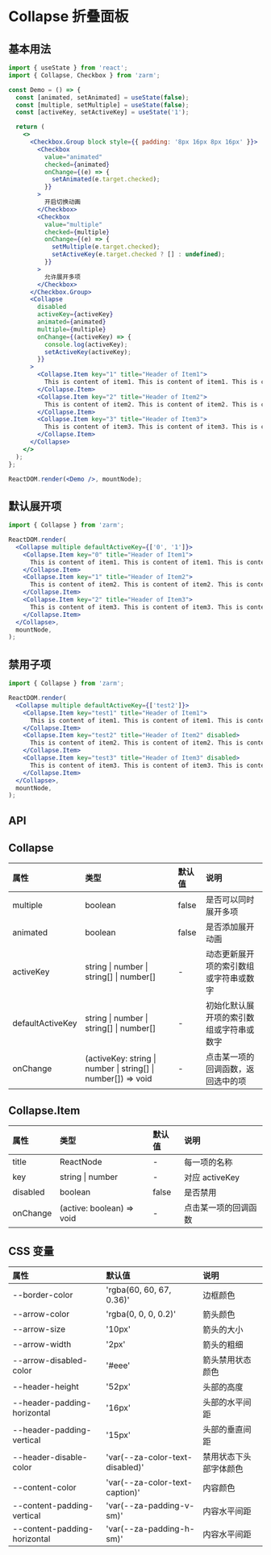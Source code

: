 # Collapse 折叠面板

## 基本用法

```jsx
import { useState } from 'react';
import { Collapse, Checkbox } from 'zarm';

const Demo = () => {
  const [animated, setAnimated] = useState(false);
  const [multiple, setMultiple] = useState(false);
  const [activeKey, setActiveKey] = useState('1');

  return (
    <>
      <Checkbox.Group block style={{ padding: '8px 16px 8px 16px' }}>
        <Checkbox
          value="animated"
          checked={animated}
          onChange={(e) => {
            setAnimated(e.target.checked);
          }}
        >
          开启切换动画
        </Checkbox>
        <Checkbox
          value="multiple"
          checked={multiple}
          onChange={(e) => {
            setMultiple(e.target.checked);
            setActiveKey(e.target.checked ? [] : undefined);
          }}
        >
          允许展开多项
        </Checkbox>
      </Checkbox.Group>
      <Collapse
        disabled
        activeKey={activeKey}
        animated={animated}
        multiple={multiple}
        onChange={(activeKey) => {
          console.log(activeKey);
          setActiveKey(activeKey);
        }}
      >
        <Collapse.Item key="1" title="Header of Item1">
          This is content of item1. This is content of item1. This is content of item1.
        </Collapse.Item>
        <Collapse.Item key="2" title="Header of Item2">
          This is content of item2. This is content of item2. This is content of item2.
        </Collapse.Item>
        <Collapse.Item key="3" title="Header of Item3">
          This is content of item3. This is content of item3. This is content of item3.
        </Collapse.Item>
      </Collapse>
    </>
  );
};

ReactDOM.render(<Demo />, mountNode);
```

## 默认展开项

```jsx
import { Collapse } from 'zarm';

ReactDOM.render(
  <Collapse multiple defaultActiveKey={['0', '1']}>
    <Collapse.Item key="0" title="Header of Item1">
      This is content of item1. This is content of item1. This is content of item1.
    </Collapse.Item>
    <Collapse.Item key="1" title="Header of Item2">
      This is content of item2. This is content of item2. This is content of item2.
    </Collapse.Item>
    <Collapse.Item key="2" title="Header of Item3">
      This is content of item3. This is content of item3. This is content of item3.
    </Collapse.Item>
  </Collapse>,
  mountNode,
);
```

## 禁用子项

```jsx
import { Collapse } from 'zarm';

ReactDOM.render(
  <Collapse multiple defaultActiveKey={['test2']}>
    <Collapse.Item key="test1" title="Header of Item1">
      This is content of item1. This is content of item1. This is content of item1.
    </Collapse.Item>
    <Collapse.Item key="test2" title="Header of Item2" disabled>
      This is content of item2. This is content of item2. This is content of item2.
    </Collapse.Item>
    <Collapse.Item key="test3" title="Header of Item3" disabled>
      This is content of item3. This is content of item3. This is content of item3.
    </Collapse.Item>
  </Collapse>,
  mountNode,
);
```

## API

## Collapse

| 属性             | 类型                                                          | 默认值 | 说明                                     |
| :--------------- | :------------------------------------------------------------ | :----- | :--------------------------------------- |
| multiple         | boolean                                                       | false  | 是否可以同时展开多项                     |
| animated         | boolean                                                       | false  | 是否添加展开动画                         |
| activeKey        | string \| number \| string[] \| number[]                      | -      | 动态更新展开项的索引数组或字符串或数字   |
| defaultActiveKey | string \| number \| string[] \| number[]                      | -      | 初始化默认展开项的索引数组或字符串或数字 |
| onChange         | (activeKey: string \| number \| string[] \| number[]) => void | -      | 点击某一项的回调函数，返回选中的项       |

## Collapse.Item

| 属性     | 类型                      | 默认值 | 说明                 |
| :------- | :------------------------ | :----- | :------------------- |
| title    | ReactNode                 | -      | 每一项的名称         |
| key      | string \| number          | -      | 对应 activeKey       |
| disabled | boolean                   | false  | 是否禁用             |
| onChange | (active: boolean) => void | -      | 点击某一项的回调函数 |

## CSS 变量

| 属性                         | 默认值                          | 说明                   |
| :--------------------------- | :------------------------------ | :--------------------- |
| --border-color               | 'rgba(60, 60, 67, 0.36)'        | 边框颜色               |
| --arrow-color                | 'rgba(0, 0, 0, 0.2)'            | 箭头颜色               |
| --arrow-size                 | '10px'                          | 箭头的大小             |
| --arrow-width                | '2px'                           | 箭头的粗细             |
| --arrow-disabled-color       | '#eee'                          | 箭头禁用状态颜色       |
| --header-height              | '52px'                          | 头部的高度             |
| --header-padding-horizontal  | '16px'                          | 头部的水平间距         |
| --header-padding-vertical    | '15px'                          | 头部的垂直间距         |
| --header-disable-color       | 'var(--za-color-text-disabled)' | 禁用状态下头部字体颜色 |
| --content-color              | 'var(--za-color-text-caption)'  | 内容颜色               |
| --content-padding-vertical   | 'var(--za-padding-v-sm)'        | 内容水平间距           |
| --content-padding-horizontal | 'var(--za-padding-h-sm)'        | 内容水平间距           |
